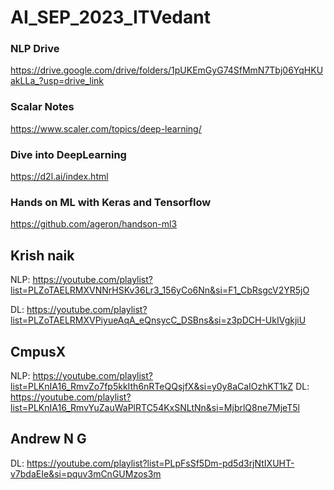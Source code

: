 # AI_SEP_2023_ITVedant


### NLP Drive

https://drive.google.com/drive/folders/1pUKEmGyG74SfMmN7Tbj06YqHKUakLLa_?usp=drive_link


### Scalar Notes

https://www.scaler.com/topics/deep-learning/


### Dive into DeepLearning

https://d2l.ai/index.html

### Hands on ML with Keras and Tensorflow

https://github.com/ageron/handson-ml3

## Krish naik
NLP: https://youtube.com/playlist?list=PLZoTAELRMXVNNrHSKv36Lr3_156yCo6Nn&si=F1_CbRsgcV2YR5jO

DL: https://youtube.com/playlist?list=PLZoTAELRMXVPiyueAqA_eQnsycC_DSBns&si=z3pDCH-UkIVgkjiU

## CmpusX
NLP: https://youtube.com/playlist?list=PLKnIA16_RmvZo7fp5kkIth6nRTeQQsjfX&si=y0y8aCaIOzhKT1kZ
DL: https://youtube.com/playlist?list=PLKnIA16_RmvYuZauWaPlRTC54KxSNLtNn&si=MjbrlQ8ne7MjeT5l


## Andrew N G
DL: https://youtube.com/playlist?list=PLpFsSf5Dm-pd5d3rjNtIXUHT-v7bdaEIe&si=pquv3mCnGUMzos3m


